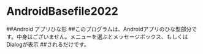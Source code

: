 # AndroidBasefile2022
##Android アプリひな形
##このプログラムは、Androidアプリのひな型部分です。中身はございません。メニューを選ぶとメッセージボックス、もしくはDialogが表示
##されるだけです。
